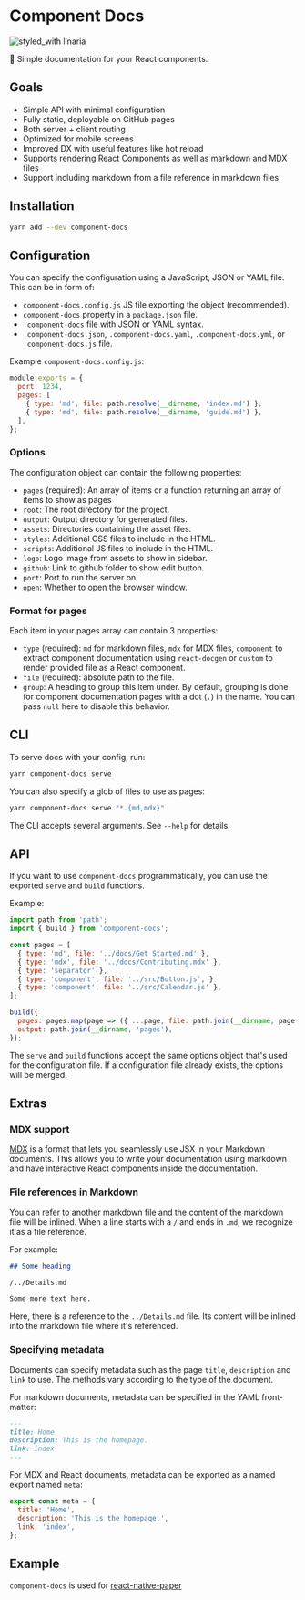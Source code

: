 # Component Docs

![styled_with linaria](https://img.shields.io/badge/styled_with-linaria-de2d68.svg?style=flat-square)

📝 Simple documentation for your React components.

## Goals

- Simple API with minimal configuration
- Fully static, deployable on GitHub pages
- Both server + client routing
- Optimized for mobile screens
- Improved DX with useful features like hot reload
- Supports rendering React Components as well as markdown and MDX files
- Support including markdown from a file reference in markdown files

## Installation

```sh
yarn add --dev component-docs
```

## Configuration

You can specify the configuration using a JavaScript, JSON or YAML file. This can be in form of:

- `component-docs.config.js` JS file exporting the object (recommended).
- `component-docs` property in a `package.json` file.
- `.component-docs` file with JSON or YAML syntax.
- `.component-docs.json`, `.component-docs.yaml`, `.component-docs.yml`, or `.component-docs.js` file.

Example `component-docs.config.js`:

```js
module.exports = {
  port: 1234,
  pages: [
    { type: 'md', file: path.resolve(__dirname, 'index.md') },
    { type: 'md', file: path.resolve(__dirname, 'guide.md') },
  ],
};
```

### Options

The configuration object can contain the following properties:

- `pages` (required): An array of items or a function returning an array of items to show as pages
- `root`: The root directory for the project.
- `output`: Output directory for generated files.
- `assets`: Directories containing the asset files.
- `styles`: Additional CSS files to include in the HTML.
- `scripts`: Additional JS files to include in the HTML.
- `logo`: Logo image from assets to show in sidebar.
- `github`: Link to github folder to show edit button.
- `port`: Port to run the server on.
- `open`: Whether to open the browser window.

### Format for pages

Each item in your pages array can contain 3 properties:

- `type` (required): `md` for markdown files, `mdx` for MDX files, `component` to extract component documentation using `react-docgen` or `custom` to render provided file as a React component.
- `file` (required): absolute path to the file.
- `group`: A heading to group this item under. By default, grouping is done for component documentation pages with a dot (`.`) in the name. You can pass `null` here to disable this behavior.

## CLI

To serve docs with your config, run:

```sh
yarn component-docs serve
```

You can also specify a glob of files to use as pages:

```sh
yarn component-docs serve "*.{md,mdx}"
```

The CLI accepts several arguments. See `--help` for details.

## API

If you want to use `component-docs` programmatically, you can use the exported `serve` and `build` functions.

Example:

```js
import path from 'path';
import { build } from 'component-docs';

const pages = [
  { type: 'md', file: '../docs/Get Started.md' },
  { type: 'mdx', file: '../docs/Contributing.mdx' },
  { type: 'separator' },
  { type: 'component', file: '../src/Button.js', }
  { type: 'component', file: '../src/Calendar.js' },
];

build({
  pages: pages.map(page => ({ ...page, file: path.join(__dirname, page.file) })),
  output: path.join(__dirname, 'pages'),
});
```

The `serve` and `build` functions accept the same options object that's used for the configuration file. If a configuration file already exists, the options will be merged.

## Extras

### MDX support

[MDX](https://mdxjs.com/) is a format that lets you seamlessly use JSX in your Markdown documents. This allows you to write your documentation using markdown and have interactive React components inside the documentation.

### File references in Markdown

You can refer to another markdown file and the content of the markdown file will be inlined. When a line starts with a `/` and ends in `.md`, we recognize it as a file reference.

For example:

```md
## Some heading

​/../Details.md

Some more text here.
```

Here, there is a reference to the `../Details.md` file. Its content will be inlined into the markdown file where it's referenced.

### Specifying metadata

Documents can specify metadata such as the page `title`, `description` and `link` to use. The methods vary according to the type of the document.

For markdown documents, metadata can be specified in the YAML front-matter:

```md
---
title: Home
description: This is the homepage.
link: index
---
```

For MDX and React documents, metadata can be exported as a named export named `meta`:

```js
export const meta = {
  title: 'Home',
  description: 'This is the homepage.',
  link: 'index',
};
```

## Example

`component-docs` is used for [react-native-paper](https://callstack.github.io/react-native-paper)
